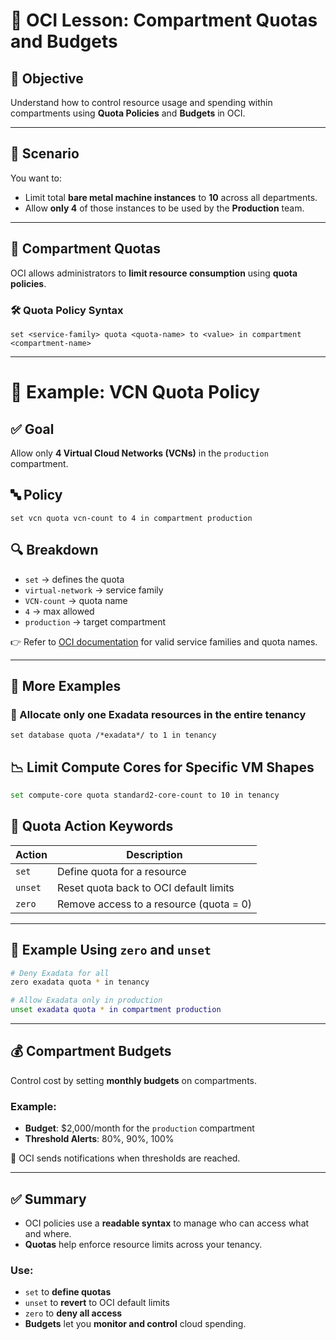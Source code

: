 # 📘 OCI Lesson: Compartment Quotas and Budgets

## 🎯 Objective
Understand how to control resource usage and spending within compartments using **Quota Policies** and **Budgets** in OCI.

---

## 🧠 Scenario
You want to:
- Limit total **bare metal machine instances** to **10** across all departments.
- Allow **only 4** of those instances to be used by the **Production** team.

---

## 📌 Compartment Quotas

OCI allows administrators to **limit resource consumption** using **quota policies**.

### 🛠️ Quota Policy Syntax
```text
set <service-family> quota <quota-name> to <value> in compartment <compartment-name>
```

---

# 🧾 Example: VCN Quota Policy

## ✅ Goal  
Allow only **4 Virtual Cloud Networks (VCNs)** in the `production` compartment.

## 🔤 Policy  
```text
set vcn quota vcn-count to 4 in compartment production
```

## 🔍 Breakdown

- `set` → defines the quota  
- `virtual-network` → service family  
- `VCN-count` → quota name  
- `4` → max allowed  
- `production` → target compartment  

👉 Refer to [OCI documentation](https://docs.oracle.com/en-us/iaas/Content/Quotas/Concepts/quota_policy_syntax.htm) for valid service families and quota names.

---

## 🧾 More Examples

### 🚫 Allocate only one Exadata resources in the entire tenancy
```text
set database quota /*exadata*/ to 1 in tenancy
```

## 📉 Limit Compute Cores for Specific VM Shapes

```bash
set compute-core quota standard2-core-count to 10 in tenancy
```

## 🔁 Quota Action Keywords

| Action | Description                                  |
|--------|----------------------------------------------|
| `set`  | Define quota for a resource                  |
| `unset`| Reset quota back to OCI default limits       |
| `zero` | Remove access to a resource (quota = 0)      |

---

## 🧪 Example Using `zero` and `unset`

```bash
# Deny Exadata for all
zero exadata quota * in tenancy

# Allow Exadata only in production
unset exadata quota * in compartment production
```

---

## 💰 Compartment Budgets

Control cost by setting **monthly budgets** on compartments.

### Example:

- **Budget**: $2,000/month for the `production` compartment  
- **Threshold Alerts**: 80%, 90%, 100%

🔔 OCI sends notifications when thresholds are reached.

---

## ✅ Summary

- OCI policies use a **readable syntax** to manage who can access what and where.
- **Quotas** help enforce resource limits across your tenancy.

### Use:
- `set` to **define quotas**
- `unset` to **revert** to OCI default limits
- `zero` to **deny all access**
- **Budgets** let you **monitor and control** cloud spending.

